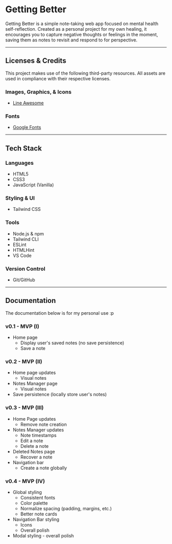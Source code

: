 # Getting Better 

Getting Better is a simple note-taking web app focused on mental health self-reflection. Created as a personal project for my own healing, it encourages you to capture negative thoughts or feelings in the moment, saving them as notes to revisit and respond to for perspective.

---

## Licenses & Credits

This project makes use of the following third-party resources. All assets are used in compliance with their respective licenses.

### Images, Graphics, & Icons
- [Line Awesome](https://icons8.com/line-awesome)

### Fonts
- [Google Fonts](https://fonts.google.com/)

---

## Tech Stack

### Languages
- HTML5
- CSS3
- JavaScript (Vanilla)

### Styling & UI
- Tailwind CSS

### Tools
- Node.js & npm 
- Tailwind CLI 
- ESLint
- HTMLHint
- VS Code 

### Version Control
- Git/GitHub

---

## Documentation

The documentation below is for my personal use :p

### v0.1 - MVP (I) 
- Home page
  - Display user's saved notes (no save persistence)
  - Save a note 

### v0.2 - MVP (II)
- Home page updates
  - Visual notes
- Notes Manager page 
  - Visual notes
- Save persistence (locally store user's notes)

### v0.3 - MVP (III)
- Home Page updates
  - Remove note creation
- Notes Manager updates 
  - Note timestamps
  - Edit a note 
  - Delete a note 
- Deleted Notes page
  - Recover a note 
- Navigation bar
  - Create a note globally

### v0.4 - MVP (IV)
- Global styling
  - Consistent fonts
  - Color palette 
  - Normalize spacing (padding, margins, etc.)
  - Better note cards 
- Navigation Bar styling
  - Icons 
  - Overall polish
- Modal styling - overall polish

